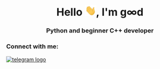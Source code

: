 <h1 align="center">Hello <img src="./src/hello.gif" width="30px">, I'm g∞d</h1>
<h3 align="center">Python and beginner C++ developer</h3>

<h3 align="left">Connect with me: </h3>
<div align="left">
  <a href="https://t.me/m/rIGIK9upYmNh" target="_blank">
    <img src="https://i.postimg.cc/mDrjb9BH/telegram.png" width="44" height="40" alt="telegram logo"  />
  </a>
</div>
